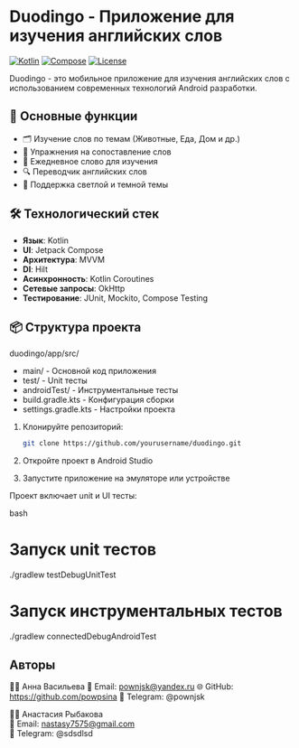 # Duodingo - Приложение для изучения английских слов

[![Kotlin](https://img.shields.io/badge/Kotlin-1.9.0-blue.svg)](https://kotlinlang.org)
[![Compose](https://img.shields.io/badge/Jetpack%20Compose-1.6.0-brightgreen)](https://developer.android.com/jetpack/compose)
[![License](https://img.shields.io/badge/License-MIT-green.svg)](LICENSE)

Duodingo - это мобильное приложение для изучения английских слов с использованием современных технологий Android разработки.

## 📱 Основные функции

- 🗂️ Изучение слов по темам (Животные, Еда, Дом и др.)
- 🧩 Упражнения на сопоставление слов
- 📅 Ежедневное слово для изучения
- 🔍 Переводчик английских слов
- 🌙 Поддержка светлой и темной темы

## 🛠️ Технологический стек

- **Язык**: Kotlin
- **UI**: Jetpack Compose
- **Архитектура**: MVVM
- **DI**: Hilt
- **Асинхронность**: Kotlin Coroutines
- **Сетевые запросы**: OkHttp
- **Тестирование**: JUnit, Mockito, Compose Testing

## 📦 Структура проекта
duodingo/app/src/
- main/ - Основной код приложения
- test/ - Unit тесты
- androidTest/ - Инструментальные тесты
-    build.gradle.kts - Конфигурация сборки
-    settings.gradle.kts - Настройки проекта

1. Клонируйте репозиторий:
   ```bash
   git clone https://github.com/yourusername/duodingo.git
2. Откройте проект в Android Studio

3. Запустите приложение на эмуляторе или устройстве

Проект включает unit и UI тесты:

bash
# Запуск unit тестов
./gradlew testDebugUnitTest

# Запуск инструментальных тестов
./gradlew connectedDebugAndroidTest

## Авторы

👨‍💻 Анна Васильева 
📧 Email: pownjsk@yandex.ru 
🌐 GitHub: https://github.com/powpsina 
📱 Telegram: @pownjsk  

👨‍💻 Анастасия Рыбакова  
📧 Email: nastasy7575@gmail.com  
📱 Telegram: @sdsdlsd  
